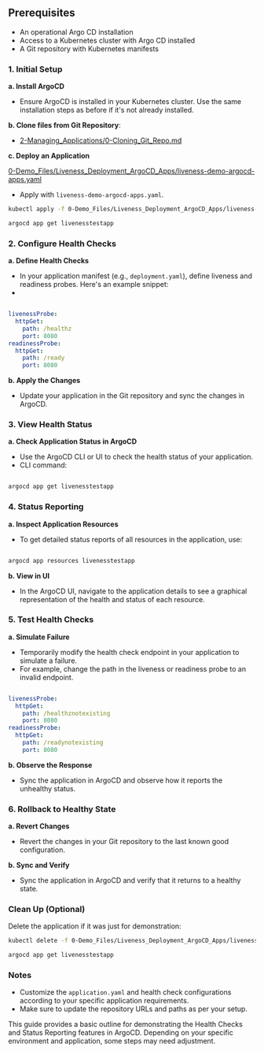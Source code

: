 ## Prerequisites
- An operational Argo CD installation
- Access to a Kubernetes cluster with Argo CD installed
- A Git repository with Kubernetes manifests


### 1. Initial Setup
**a. Install ArgoCD**

- Ensure ArgoCD is installed in your Kubernetes cluster. Use the same installation steps as before if it's not already installed.



**b. Clone files from Git Repository**:
   - [2-Managing_Applications/0-Cloning_Git_Repo.md](https://github.com/pjtys/ArgoCD-Complete-Master-Course.git/blob/main/2-Managing_Applications/0-Cloning_Git_Repo.md)


**c. Deploy an Application**

[0-Demo_Files/Liveness_Deployment_ArgoCD_Apps/liveness-demo-argocd-apps.yaml](https://github.com/pjtys/ArgoCD-Complete-Master-Course.git/blob/main/0-Demo_Files/Liveness_Deployment_ArgoCD_Apps/liveness-demo-argocd-apps.yaml)

- Apply with `liveness-demo-argocd-apps.yaml`.

 ```bash
kubectl apply -f 0-Demo_Files/Liveness_Deployment_ArgoCD_Apps/liveness-demo-argocd-apps.yaml

argocd app get livenesstestapp

```

### 2. Configure Health Checks
**a. Define Health Checks**


- In your application manifest (e.g., `deployment.yaml`), define liveness and readiness probes. Here's an example snippet:
- 
```yaml

livenessProbe:
  httpGet:
    path: /healthz
    port: 8080
readinessProbe:
  httpGet:
    path: /ready
    port: 8080

```

**b. Apply the Changes**


- Update your application in the Git repository and sync the changes in ArgoCD.

### 3. View Health Status
**a. Check Application Status in ArgoCD**


- Use the ArgoCD CLI or UI to check the health status of your application.
- CLI command:

```bash

argocd app get livenesstestapp

```

### 4. Status Reporting
**a. Inspect Application Resources**


- To get detailed status reports of all resources in the application, use:
 
```bash

argocd app resources livenesstestapp

```

**b. View in UI**


- In the ArgoCD UI, navigate to the application details to see a graphical representation of the health and status of each resource.

### 5. Test Health Checks
**a. Simulate Failure**


- Temporarily modify the health check endpoint in your application to simulate a failure.
- For example, change the path in the liveness or readiness probe to an invalid endpoint.

```yaml

livenessProbe:
  httpGet:
    path: /healthznotexisting
    port: 8080
readinessProbe:
  httpGet:
    path: /readynotexisting
    port: 8080

```

**b. Observe the Response**


- Sync the application in ArgoCD and observe how it reports the unhealthy status.

### 6. Rollback to Healthy State
**a. Revert Changes**


- Revert the changes in your Git repository to the last known good configuration.

**b. Sync and Verify**


- Sync the application in ArgoCD and verify that it returns to a healthy state.


### Clean Up (Optional)
Delete the application if it was just for demonstration: 

 ```bash
kubectl delete -f 0-Demo_Files/Liveness_Deployment_ArgoCD_Apps/liveness-demo-argocd-apps.yaml

argocd app get livenesstestapp

```

### Notes

- Customize the `application.yaml` and health check configurations according to your specific application requirements.
- Make sure to update the repository URLs and paths as per your setup.

This guide provides a basic outline for demonstrating the Health Checks and Status Reporting features in ArgoCD. Depending on your specific environment and application, some steps may need adjustment.


